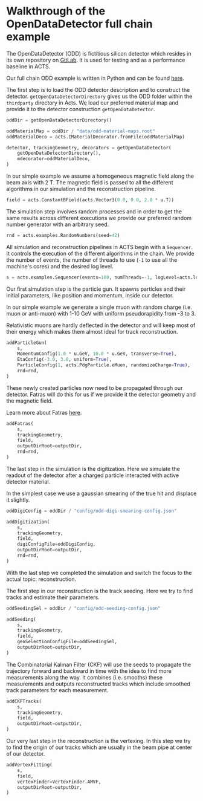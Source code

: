 # Walkthrough of the OpenDataDetector full chain example

The OpenDataDetector (ODD) is fictitious silicon detector which resides in its own repository on [GitLab](https://gitlab.cern.ch/acts/OpenDataDetector). It is used for testing and as a performance baseline in ACTS.

Our full chain ODD example is written in Python and can be found [here](https://github.com/acts-project/acts/blob/main/Examples/Scripts/Python/full_chain_odd.py).

The first step is to load the ODD detector description and to construct the detector. `getOpenDataDetectorDirectory` gives us the ODD folder within the `thirdparty` directory in Acts. We load our preferred material map and provide it to the detector construction `getOpenDataDetector`.

```python
oddDir = getOpenDataDetectorDirectory()

oddMaterialMap = oddDir / "data/odd-material-maps.root"
oddMaterialDeco = acts.IMaterialDecorator.fromFile(oddMaterialMap)

detector, trackingGeometry, decorators = getOpenDataDetector(
    getOpenDataDetectorDirectory(),
    mdecorator=oddMaterialDeco,
)
```

In our simple example we assume a homogeneous magnetic field along the beam axis with 2 T. The magnetic field is passed to all the different algorithms in our simulation and the reconstruction pipeline.

```python
field = acts.ConstantBField(acts.Vector3(0.0, 0.0, 2.0 * u.T))
```

The simulation step involves random processes and in order to get the same results across different executions we provide our preferred random number generator with an arbitrary seed.

```python
rnd = acts.examples.RandomNumbers(seed=42)
```

All simulation and reconstruction pipelines in ACTS begin with a `Sequencer`. It controls the execution of the different algorithms in the chain. We provide the number of events, the number of threads to use (`-1` to use all the machine's cores) and the desired log level.

```python
s = acts.examples.Sequencer(events=100, numThreads=-1, logLevel=acts.logging.INFO)
```

Our first simulation step is the particle gun.
It spawns particles and their initial parameters, like position and momentum, inside our detector.

In our simple example we generate a single muon with random charge (i.e. muon or anti-muon) with 1-10 GeV with uniform pseudorapidity from -3 to 3.

Relativistic muons are hardly deflected in the detector and will keep most of their energy which makes them almost ideal for track reconstruction.

```python
addParticleGun(
    s,
    MomentumConfig(1.0 * u.GeV, 10.0 * u.GeV, transverse=True),
    EtaConfig(-3.0, 3.0, uniform=True),
    ParticleConfig(1, acts.PdgParticle.eMuon, randomizeCharge=True),
    rnd=rnd,
)
```

These newly created particles now need to be propagated through our detector. Fatras will do this for us if we provide it the detector geometry and the magnetic field.

Learn more about Fatras [here](/fatras/fatras).

```python
addFatras(
    s,
    trackingGeometry,
    field,
    outputDirRoot=outputDir,
    rnd=rnd,
)
```

The last step in the simulation is the digitization. Here we simulate the readout of the detector after a charged particle interacted with active detector material.

In the simplest case we use a gaussian smearing of the true hit and displace it slightly.

```python
oddDigiConfig = oddDir / "config/odd-digi-smearing-config.json"

addDigitization(
    s,
    trackingGeometry,
    field,
    digiConfigFile=oddDigiConfig,
    outputDirRoot=outputDir,
    rnd=rnd,
)
```

With the last step we completed the simulation and switch the focus to the actual topic: reconstruction.

The first step in our reconstruction is the track seeding. Here we try to find tracks and estimate their parameters.

```python
oddSeedingSel = oddDir / "config/odd-seeding-config.json"

addSeeding(
    s,
    trackingGeometry,
    field,
    geoSelectionConfigFile=oddSeedingSel,
    outputDirRoot=outputDir,
)
```

The Combinatorial Kalman Filter (CKF) will use the seeds to propagate the trajectory forward and backward in time with the idea to find more measurements along the way.
It combines (i.e. smooths) these measurements and outputs reconstructed tracks which include smoothed track parameters for each measurement.

```python
addCKFTracks(
    s,
    trackingGeometry,
    field,
    outputDirRoot=outputDir,
)
```

Our very last step in the reconstruction is the vertexing. In this step we try to find the origin of our tracks which are usually in the beam pipe at center of our detector.

```python
addVertexFitting(
    s,
    field,
    vertexFinder=VertexFinder.AMVF,
    outputDirRoot=outputDir,
)
```
